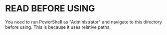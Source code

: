 # READ BEFORE USING
You need to run PowerShell as "Administrator" and navigate to this directory before using. This is because it uses relative paths.

